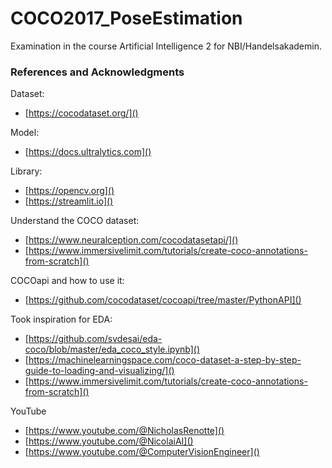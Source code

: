 # COCO2017_PoseEstimation
Examination in the course Artificial Intelligence 2 for  NBI/Handelsakademin.






### References and Acknowledgments

Dataset:
* [https://cocodataset.org/]()

Model:
* [https://docs.ultralytics.com]()

Library:
* [https://opencv.org]()
* [https://streamlit.io]()

Understand the COCO dataset:
* [https://www.neuralception.com/cocodatasetapi/]()
* [https://www.immersivelimit.com/tutorials/create-coco-annotations-from-scratch]()

COCOapi and how to use it:
* [https://github.com/cocodataset/cocoapi/tree/master/PythonAPI]()

Took inspiration for EDA:
* [https://github.com/svdesai/eda-coco/blob/master/eda_coco_style.ipynb]()
* [https://machinelearningspace.com/coco-dataset-a-step-by-step-guide-to-loading-and-visualizing/]()
* [https://www.immersivelimit.com/tutorials/create-coco-annotations-from-scratch]()

YouTube
* [https://www.youtube.com/@NicholasRenotte]()
* [https://www.youtube.com/@NicolaiAI]()
* [https://www.youtube.com/@ComputerVisionEngineer]()
